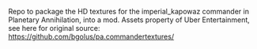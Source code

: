 Repo to package the HD textures for the imperial_kapowaz commander in Planetary Annihilation, into a mod. Assets property of Uber Entertainment, see here for original source: https://github.com/bgolus/pa.commandertextures/